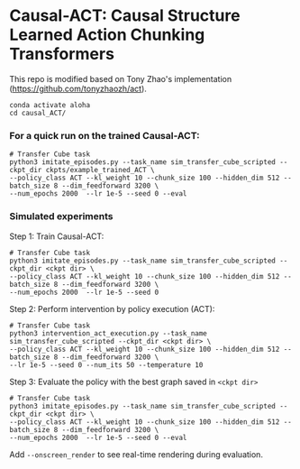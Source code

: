 # Causal-ACT: Causal Structure Learned Action Chunking Transformers

This repo is modified based on Tony Zhao's implementation (https://github.com/tonyzhaozh/act).


    conda activate aloha
    cd causal_ACT/

### For a quick run on the trained Causal-ACT:
    
    # Transfer Cube task
    python3 imitate_episodes.py --task_name sim_transfer_cube_scripted --ckpt_dir ckpts/example_trained_ACT \
    --policy_class ACT --kl_weight 10 --chunk_size 100 --hidden_dim 512 --batch_size 8 --dim_feedforward 3200 \
    --num_epochs 2000  --lr 1e-5 --seed 0 --eval



### Simulated experiments

Step 1: Train Causal-ACT:
    
    # Transfer Cube task
    python3 imitate_episodes.py --task_name sim_transfer_cube_scripted --ckpt_dir <ckpt dir> \
    --policy_class ACT --kl_weight 10 --chunk_size 100 --hidden_dim 512 --batch_size 8 --dim_feedforward 3200 \
    --num_epochs 2000  --lr 1e-5 --seed 0

Step 2: Perform intervention by policy execution (ACT):
    
    # Transfer Cube task
    python3 intervention_act_execution.py --task_name sim_transfer_cube_scripted --ckpt_dir <ckpt dir> \
    --policy_class ACT --kl_weight 10 --chunk_size 100 --hidden_dim 512 --batch_size 8 --dim_feedforward 3200 \
    --lr 1e-5 --seed 0 --num_its 50 --temperature 10

Step 3: Evaluate the policy with the best graph saved in `<ckpt dir>`
    
    # Transfer Cube task
    python3 imitate_episodes.py --task_name sim_transfer_cube_scripted --ckpt_dir <ckpt dir> \
    --policy_class ACT --kl_weight 10 --chunk_size 100 --hidden_dim 512 --batch_size 8 --dim_feedforward 3200 \
    --num_epochs 2000  --lr 1e-5 --seed 0 --eval


Add ``--onscreen_render`` to see real-time rendering during evaluation.
